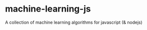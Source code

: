 machine-learning-js
===================

A collection of machine learning algorithms for javascript (&amp; nodejs)
